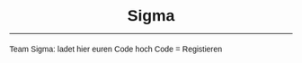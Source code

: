 # Sigma
Team Sigma: ladet hier euren Code hoch
Code = Registieren
<!DOCTYPE html>
<html>
<head>
    <meta name="viewport" content="width=device-width, initial-scale=1">
    <link rel="stylesheet" href="https://cdnjs.cloudflare.com/ajax/libs/font-awesome/4.7.0/css/font-awesome.min.css">
    <style>
        body {font-family: Comic sans MS, sans-serif;}

        /* Full-width input fields */
        input[type=text], input[type=password] {
            width: 100%;
            padding: 12px 20px;
            margin: 8px 0;
            display: inline-block;
            border: 1px solid #ccc;
            box-sizing: border-box;
            text-align: center;
        }

        /* Set a style for all buttons */
        button {
            margin: 0 15px;
            display: flex;
            background-color: #FFF299;
            color: black;
            padding: 17px 45px;
            border: none;
            cursor: pointer
        }

        button:hover {
            opacity: 0.8;
            color:red
        }
        img{
            width: 50px;
        }


        h1,h2{
            text-align: center;
            border-bottom: 1px solid #000;
            padding-bottom: 15px ;
        }

        /* Extra styles for the cancel button */
        .cancelbtn {
            width: auto;
            padding: 10px 18px;
            background-color: #FFF299;
        }

        /* Center the image and position the close button */
        .imgcontainer {
            text-align: center;
            margin: 24px 0 12px 0;
            position: relative;
        }

        img.avatar {
            width: 40%;
            border-radius: 50%;
        }

        .container {
            padding: 16px;
        }

        span.psw {
            float: right;
            padding-top: 16px;
            padding-top: 30px
        }

        /* The Modal (background) */
        .modal {
            display: none; /* Hidden by default */
            position: center; /* Stay in place */
            z-index: 1; /* Sit on top */
            left: 0;
            top: 0;
            width: 100%; /* Full width */
            height: 100%; /* Full height */
            overflow: auto; /* Enable scroll if needed */
            background-color: rgb(0,0,0); /* Fallback color */
            background-color: rgba(0,0,0,0.4); /* Black w/ opacity */
            padding-top: 60px;
        }

        /* Modal Content/Box */
        .modal-content {
            background-color: #fefefe;
            margin: 2% auto 15% auto; /* 5% from the top, 15% from the bottom and centered */
            border: 1px solid #888;
            width: 80%; /* Could be more or less, depending on screen size */
        }

        /* The Close Button (x) */
        .close {
            position: absolute;
            right: 25px;
            top: 0;
            color: #000;
            font-size: 35px;
            font-weight: bold;
        }

        .close:hover,
        .close:focus {
            color: red;
            cursor: pointer;
        }

        /* Add Zoom Animation */
        .animate {
            -webkit-animation: animatezoom 0.6s;
            animation: animatezoom 0.6s
        }

        @-webkit-keyframes animatezoom {
            from {-webkit-transform: scale(0)}
            to {-webkit-transform: scale(1)}
        }

        @keyframes animatezoom {
            from {transform: scale(0)}
            to {transform: scale(1)}
        }

        /* Change styles for span and cancel button on extra small screens */
        @media screen and (max-width: 300px) {
            span.psw {
                display: block;
                float: none;
            }
            .cancelbtn {
                width: 100%;
            }
        }
        .facebook {
            color:#000;
            text-decoration: none;
        }
        b {
            color:blue;
        }

        .contact-form {
            padding:0px 50px;
        }
        .logo{
            width: 175px;
        }
        .Button-Container{
            display: flex;
            justify-content: center;
            align-items:center;
            border-top:1px solid #000;
            margin-top:25px;
            padding-top:25px;
        }
    </style>
</head>
<body>
<img class="logo" src="FayndLogo.jpg" height="auto" width="100%">
<h2>Welcome on Faynd</h2>

    <div class="contact-form">
        <input type="text" placeholder="Name">
        <input type="text" placeholder="Surname">
        <input type="text" placeholder="E-Mail">
        <input type="text" placeholder="Phone">
        <a class="facebook" href="/"> Connect me with <b> FACEBOOK </b></a>
    </div>
<div class="Button-Container">
    <button  style="width:auto;">Register</button>
    <span> or </span>
    <button onclick="document.getElementById('id01').style.display='block'" style="width:auto;">Login</button>
</div>
<div id="id01" class="modal">

    <form class="modal-content animate" action="/action_page.php" method="post">
        <div class="imgcontainer">
            <span onclick="document.getElementById('id01').style.display='none'" class="close" title="Close Modal">&times;</span>
            <img src="Schloss.jpg">
        </div>

        <div class="container">
            <label for="uname"><b>Username</b></label>
            <input type="text" placeholder="Enter Username" name="uname" required>

            <label for="psw"><b>Password</b></label>
            <input type="password" placeholder="Enter Password" name="psw" required>

            <button type="submit">Login</button>
            <label>
                <input type="checkbox" checked="checked" name="remember"> Remember me
            </label>
        </div>

        <div class="container" style="background-color:#f1f1f1">
            <button type="button" onclick="document.getElementById('id01').style.display='none'" class="cancelbtn">Cancel</button>
            <span class="psw">Forgot <a href="#">password?</a></span>
        </div>
    </form>
</div>

<script>
    // Get the modal
    var modal = document.getElementById('id01');

    // When the user clicks anywhere outside of the modal, close it
    window.onclick = function(event) {
        if (event.target == modal) {
            modal.style.display = "none";
        }
    }
</script>

</body>
</html>
